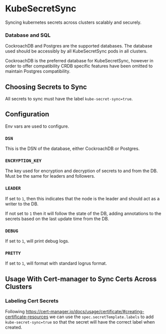 # KubeSecretSync

Syncing kubernetes secrets across clusters scalably and securely.

### Database and SQL

CockroachDB and Postgres are the supported databases. The database used should be accessibly by all KubeSecretSync pods in all clusters.

CockroachDB is the preferred database for KubeSecretSync, however in order to offer compatibility CRDB specific features have been omitted to maintain Postgres compatibility.

## Choosing Secrets to Sync

All secrets to sync must have the label `kube-secret-sync=true`.

## Configuration

Env vars are used to configure.

### `DSN`

This is the DSN of the database, either CockroachDB or Postgres.

### `ENCRYPTION_KEY`

The key used for encryption and decryption of secrets to and from the DB. Must be the same for leaders and followers.

### `LEADER`

If set to `1`, then this indicates that the node is the leader and should act as a writer to the DB.

If not set to `1` then it will follow the state of the DB, adding annotations to the secrets based on the last update time from the DB.

### `DEBUG`

If set to `1`, will print debug logs.

### `PRETTY`

If set to `1`, will format with standard logrus format.

## Usage With Cert-manager to Sync Certs Across Clusters

### Labeling Cert Secrets

Following https://cert-manager.io/docs/usage/certificate/#creating-certificate-resources we can use the `spec.secretTemplate.labels` to add `kube-secret-sync=true` so that the secret will have the correct label when created.
